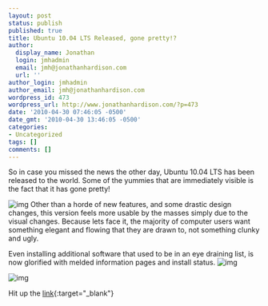 ```yaml
---
layout: post
status: publish
published: true
title: Ubuntu 10.04 LTS Released, gone pretty!?
author:
  display_name: Jonathan
  login: jmhadmin
  email: jmh@jonathanhardison.com
  url: ''
author_login: jmhadmin
author_email: jmh@jonathanhardison.com
wordpress_id: 473
wordpress_url: http://www.jonathanhardison.com/?p=473
date: '2010-04-30 07:46:05 -0500'
date_gmt: '2010-04-30 13:46:05 -0500'
categories:
- Uncategorized
tags: []
comments: []
---
```

So in case you missed the news the other day, Ubuntu 10.04 LTS has been released to the world. Some of the yummies that are immediately visible is the fact that it has gone pretty!

![img]({{site.base}}/imagecontent/2010/04/Capture11.png)
Other than a horde of new features, and some drastic design changes, this version feels more usable by the masses simply due to the visual changes. Because lets face it, the majority of computer users want something elegant and flowing that they are drawn to, not something clunky and ugly.

Even installing additional software that used to be in an eye draining list, is now glorified with melded information pages and install status.    ![img]({{site.base}}/imagecontent/2010/04/Capture21.png)

![img]({{site.base}}/imagecontent/2010/04/Capture31.png)

Hit up the [link](http://www.ubuntu.com/products/whatisubuntu/1004features){:target="_blank"}
